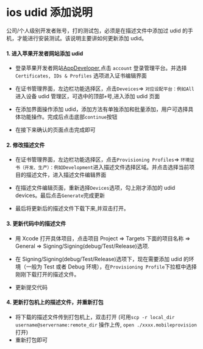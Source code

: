 # ios udid 添加说明

公司/个人级别开发者账号，打的测试包，必须是在描述文件中添加过 udid 的手机，才能进行安装测试。该说明主要讲如何更新添加 udid。

#### 1. 进入苹果开发者网站添加 udid

- 登录苹果开发者网站[AppDeveloper](https://developer.apple.com/),点击 `account` 登录管理平台。并选择`Certificates, IDs & Profiles` 选项进入证书编辑界面

- 在证书管理界面，左边栏功能选择区，点击`Deveices`=> `对应设配平台：例如All`进入设备 udid 管理区，可选中的顶部`+`号,进入添加 udid 页面

- 在添加界面操作添加 udid，添加方法有单独添加和批量添加，用户可选择具体功能操作。完成后点击底部`continue`按钮

- 在接下来确认的页面点击完成即可

#### 2. 修改描述文件

- 在证书管理界面，左边栏功能选择区，点击`Provisioning Profiles`=> `环境证书（开发、生产）：例如Development`进入描述文件选择区域。并点击选择当前项目的描述文件，进入描述文件编辑界面

- 在描述文件编辑页面，重新选择`Devices`选项，勾上刚才添加的 udid devices。最后点击`Generate`完成更新

- 最后将更新后的描述文件下载下来,并双击打开。

#### 3. 更新代码中的描述文件

- 用 Xcode 打开具体项目，点击项目 Project => Targets 下面的项目名称 => General => Signing/Signing(debug/Test/Release)选项.
- 在 Signing/Signing(debug/Test/Release)选项下，现在需要添加 udid 的环境（一般为 Test 或者 Debug 环境），在`Provisioning Profile`下拉框中选择刚刚下载打开的描述文件。

- 更新提交代码

#### 4. 更新打包机上的描述文件，并重新打包

- 将下载的描述文件传到打包机上，双击打开
  (可用`scp -r local_dir username@servername:remote_dir` 操作上传, `open ./xxxx.mobileprovision`打开)
- 重新打包即可
